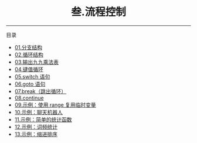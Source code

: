 <center><h1>叁.流程控制</h1></center>

---

目录

- [01.分支结构](zh-hans/3-流程控制/01-分支结构)
- [02.循环结构](zh-hans/3-流程控制/02-循环结构)
- [03.输出九九乘法表](zh-hans/3-流程控制/03-输出九九乘法表)
- [04.键值循环](zh-hans/3-流程控制/04-键值循环)
- [05.switch 语句](zh-hans/3-流程控制/05-switch语句)
- [06.goto 语句](zh-hans/3-流程控制/06-goto语句)
- [07.break（跳出循环）](zh-hans/3-流程控制/07-break)
- [08.continue](zh-hans/3-流程控制/08-continue)
- [09.示例：使用 range 复用临时变量](zh-hans/3-流程控制/09-示例：使用range复用临时变量)
- [10.示例：聊天机器人](zh-hans/3-流程控制/10-示例：聊天机器人)
- [11.示例：简单的统计函数](zh-hans/3-流程控制/11-示例：简单的统计函数)
- [12.示例：词频统计](zh-hans/3-流程控制/12-示例：词频统计)
- [13.示例：缩进排序](zh-hans/3-流程控制/13-示例：缩进排序)
